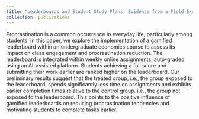```yaml
---
title: "Leaderboards and Student Study Plans: Evidence from a Field Experiment (joint work with Dingyue Liu, Ruth Morales, and Caroline Zhang)"
collection: publications
---
```


Procrastination is a common occurrence in everyday life, particularly among students. In this paper, we explore the implementation of a gamified leaderboard within an undergraduate economics course to assess its impact on class engagement and procrastination reduction. The leaderboard is integrated within weekly online assignments, auto-graded using an AI-assisted platform. Students achieving a full score and submitting their work earlier are ranked higher on the leaderboard. Our preliminary results suggest that the treated group, i.e., the group exposed to the leaderboard, spends significantly less time on assignments and exhibits earlier completion times relative to the control group. i.e., the group not exposed to the leaderboard. This points to the positive influence of gamified leaderboards on reducing procrastination tendencies and motivating students to complete tasks earlier. 
